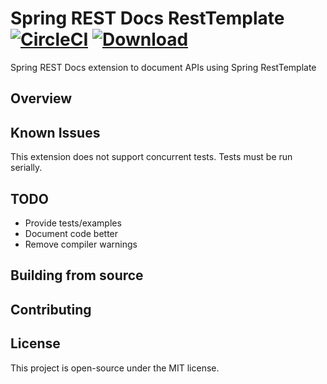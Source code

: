 # Spring REST Docs RestTemplate [![CircleCI](https://circleci.com/gh/joemccall86/spring-restdocs-resttemplate/tree/master.svg?style=svg)](https://circleci.com/gh/joemccall86/spring-restdocs-resttemplate/tree/master)  [ ![Download](https://api.bintray.com/packages/joemccall86/jvm-libs/spring-restdocs-resttemplate/images/download.svg) ](https://bintray.com/joemccall86/jvm-libs/spring-restdocs-resttemplate/_latestVersion) 
 
Spring REST Docs extension to document APIs using Spring RestTemplate

## Overview

## Known Issues

This extension does not support concurrent tests. Tests must be run serially.

## TODO

* Provide tests/examples
* Document code better
* Remove compiler warnings

## Building from source

## Contributing

## License

This project is open-source under the MIT license.
